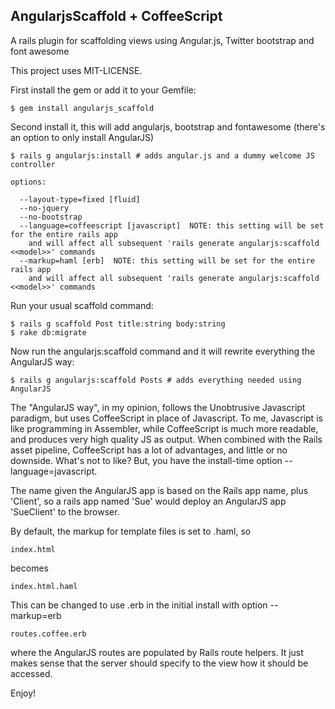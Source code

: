 ## AngularjsScaffold + CoffeeScript

A rails plugin for scaffolding views using Angular.js, Twitter bootstrap
and font awesome

This project uses MIT-LICENSE.

First install the gem or add it to your Gemfile:

    $ gem install angularjs_scaffold

Second install it, this will add angularjs, bootstrap and fontawesome (there's an option to only install AngularJS)

    $ rails g angularjs:install # adds angular.js and a dummy welcome JS controller

    options:  

      --layout-type=fixed [fluid]
      --no-jquery
      --no-bootstrap
      --language=coffeescript [javascript]  NOTE: this setting will be set for the entire rails app 
        and will affect all subsequent 'rails generate angularjs:scaffold <<model>>' commands
      --markup=haml [erb]  NOTE: this setting will be set for the entire rails app 
        and will affect all subsequent 'rails generate angularjs:scaffold <<model>>' commands

Run your usual scaffold command:

    $ rails g scaffold Post title:string body:string
    $ rake db:migrate

Now run the angularjs:scaffold command and it will rewrite everything the AngularJS way:

    $ rails g angularjs:scaffold Posts # adds everything needed using AngularJS

The "AngularJS way", in my opinion, follows the Unobtrusive Javascript paradigm, but uses CoffeeScript in place of Javascript.  To me, Javascript is like programming in Assembler, while CoffeeScript is much more readable, and produces very high quality JS as output.  When combined with the Rails asset pipeline, CoffeeScript has a lot of advantages, and little or no downside.  What's not to like?  But, you have the install-time option --language=javascript.

The name given the AngularJS app is based on the Rails app name, plus 'Client', so a rails app named 'Sue' would deploy an AngularJS app 'SueClient' to the browser.  

By default, the markup for template files is set to .haml, so 

    index.html 

becomes 

    index.html.haml

This can be changed to use .erb in the initial install with option --markup=erb

    routes.coffee.erb

where the AngularJS routes are populated by Rails route helpers.  It just makes sense that the server should specify to the view how it should be accessed.

Enjoy!
